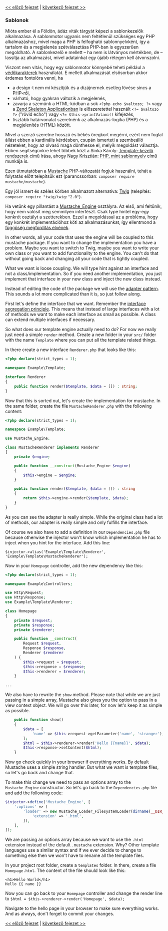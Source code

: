 [<< előző fejezet](08-dependency-injector.md) | [következő fejezet >>](10-dynamic-pages.md)

### Sablonok

Mióta ember él a Földön, ádáz viták tárgyát képezi a sablonkezelők alkalmazása. A sablonmotor ugyanis nem feltétlenül szükséges egy PHP alkalmazáshoz, mivel maga a PHP is felfogható sablonnyelvként, így a tartalom és a megjelenés szétválasztása PHP-ban is egyszerűen megoldható. A sablonkezelő e mellett – ha nem is látványos mértékben, de – lassítja az alkalmazást, mivel adatainkat egy újabb rétegen kell átvonszolni.

Viszont nem vitás, hogy egy sablonmotor könnyebé teheti például a [védőkarakterek](https://hu.wikipedia.org/wiki/Felold%C3%B3jel_(informatika)) használatát. E mellett alkalmazását elsősorban akkor érdemes fontolóra venni, ha
- a design-t nem mi készítjük és a dizájnernek esetleg lövése sincs a PHP-ról,
- várható, hogy gyakran változik a megjelenés,
- zavarja a szemünk a HTML-kódban a sok `<?php echo $valtozo; ?>` vagy a [Zend Skeleton Applicationban](https://github.com/zendframework/ZendSkeletonApplication/blob/master/module/Application/view/layout/layout.phtml) is előszeretettel használt `<?= $valtozo ?>` ("rövid echo") vagy `<?= $this->printValami()` kifejezés,
- tisztább határvonalat szeretnénk az alkalmazás-logika (PHP) és a megjelenítés (HTML) között.

Mivel a szerző szeretne hosszú és békés öregkort megérni, ezért nem foglal állást ebben a kardinális kérdésben, csupán ismerteti a szembeálló nézeteket, hogy az olvasó maga dönthesse el, melyik megoldást választja. Ebben segítségünkre lehet többek közt a Sinka Károly: [Template-kezelő rendszerek](https://blog.fps.hu/template-kezelo-rendszerek/) című írása, ahogy Nagy Krisztián: [PHP, mint sablonnyelv](https://deadlime.hu/2006/07/28/php-mint-sablonnyelv/) című munkája is.

Ezen útmutatóban a [Mustache](https://github.com/bobthecow/mustache.php) PHP-változatát fogjuk használni, tehát a folytatás előtt telepítsük ezt (parancssorban: `composer require mustache/mustache`).

Egy jól ismert és széles körben alkalmazott alternatíva: [Twig](http://twig.sensiolabs.org/) (telepítés: `composer require "twig/twig:^2.0"`).

Ha vetünk egy pillantást a  [Mustache_Engine](https://github.com/bobthecow/mustache.php/blob/master/src/Mustache/Engine.php) osztályra. Az első, ami feltűnik, hogy nem valósít meg semmilyen interfészt. Csak type hintel egy-egy konkrét osztályt a szetterekben. Ezzel a megoldással az a probléma, hogy egy konkrét implementációhoz köti az alkalmazásunkat, így ellentmond a [függőség megfordítás elvének](https://reiteristvan.wordpress.com/2011/09/17/s-o-l-i-d-objektum-orientlt-tervezsi-elvek-5-dip/).

In other words, all your code that uses the engine will be coupled to this mustache package. If you want to change the implementation you have a problem. Maybe you want to switch to Twig, maybe you want to write your own class or you want to add functionality to the engine. You can't do that without going back and changing all your code that is tightly coupled.

What we want is loose coupling. We will type hint against an interface and not a class/implementation. So if you need another implementation, you just implement that interface in your new class and inject the new class instead.

Instead of editing the code of the package we will use the [adapter pattern](http://en.wikipedia.org/wiki/Adapter_pattern). This sounds a lot more complicated than it is, so just follow along.

First let's define the interface that we want. Remember the [interface segregation principle](http://en.wikipedia.org/wiki/Interface_segregation_principle). This means that instead of large interfaces with a lot of methods we want to make each interface as small as possible. A class can extend multiple interfaces if necessary.

So what does our template engine actually need to do? For now we really just need a simple `render` method. Create a new folder in your `src/` folder with the name `Template` where you can put all the template related things.

In there create a new interface `Renderer.php` that looks like this:

```php
<?php declare(strict_types = 1);

namespace Example\Template;

interface Renderer
{
    public function render($template, $data = []) : string;
}
```

Now that this is sorted out, let's create the implementation for mustache. In the same folder, create the file `MustacheRenderer.php` with the following content:

```php
<?php declare(strict_types = 1);

namespace Example\Template;

use Mustache_Engine;

class MustacheRenderer implements Renderer
{
    private $engine;

    public function __construct(Mustache_Engine $engine)
    {
        $this->engine = $engine;
    }

    public function render($template, $data = []) : string
    {
        return $this->engine->render($template, $data);
    }
}
```

As you can see the adapter is really simple. While the original class had a lot of methods, our adapter is really simple and only fulfills the interface.

Of course we also have to add a definition in our `Dependencies.php` file because otherwise the injector won't know which implementation he has to inject when you hint for the interface. Add this line:

`$injector->alias('Example\Template\Renderer', 'Example\Template\MustacheRenderer');`

Now in your `Homepage` controller, add the new dependency like this:

```php
<?php declare(strict_types = 1);

namespace Example\Controllers;

use Http\Request;
use Http\Response;
use Example\Template\Renderer;

class Homepage
{
    private $request;
    private $response;
    private $renderer;

    public function __construct(
        Request $request,
        Response $response,
        Renderer $renderer
    ) {
        $this->request = $request;
        $this->response = $response;
        $this->renderer = $renderer;
    }

...
```

We also have to rewrite the `show` method. Please note that while we are just passing in a simple array, Mustache also gives you the option to pass in a view context object. We will go over this later, for now let's keep it as simple as possible.

```php
    public function show()
    {
        $data = [
            'name' => $this->request->getParameter('name', 'stranger'),
        ];
        $html = $this->renderer->render('Hello {{name}}', $data);
        $this->response->setContent($html);
    }
```

Now go check quickly in your browser if everything works. By default Mustache uses a simple string handler. But what we want is template files, so let's go back and change that.

To make this change we need to pass an options array to the `Mustache_Engine` constructor. So let's go back to the `Dependencies.php` file and add the following code:

```php
$injector->define('Mustache_Engine', [
    ':options' => [
        'loader' => new Mustache_Loader_FilesystemLoader(dirname(__DIR__) . '/templates', [
            'extension' => '.html',
        ]),
    ],
]);
```

We are passing an options array because we want to use the `.html` extension instead of the default `.mustache` extension. Why? Other template languages use a similar syntax and if we ever decide to change to something else then we won't have to rename all the template files.

In your project root folder, create a `templates` folder. In there, create a file `Homepage.html`. The content of the file should look like this:

```
<h1>Hello World</h1>
Hello {{ name }}
```

Now you can go back to your `Homepage` controller and change the render line to `$html = $this->renderer->render('Homepage', $data);`

Navigate to the hello page in your browser to make sure everything works. And as always, don't forget to commit your changes.

[<< előző fejezet](08-dependency-injector.md) | [következő fejezet >>](10-dynamic-pages.md)
